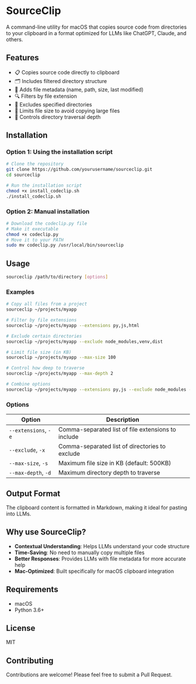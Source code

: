 # SourceClip

A command-line utility for macOS that copies source code from directories to your clipboard in a format optimized for LLMs like ChatGPT, Claude, and others.

## Features

- 📋 Copies source code directly to clipboard
- 🗂️ Includes filtered directory structure
- 📝 Adds file metadata (name, path, size, last modified)
- 🔍 Filters by file extension
- 🚫 Excludes specified directories
- 📏 Limits file size to avoid copying large files
- 🌳 Controls directory traversal depth

## Installation

### Option 1: Using the installation script

```bash
# Clone the repository
git clone https://github.com/yourusername/sourceclip.git
cd sourceclip

# Run the installation script
chmod +x install_codeclip.sh
./install_codeclip.sh
```

### Option 2: Manual installation

```bash
# Download the codeclip.py file
# Make it executable
chmod +x codeclip.py
# Move it to your PATH
sudo mv codeclip.py /usr/local/bin/sourceclip
```

## Usage

```bash
sourceclip /path/to/directory [options]
```

### Examples

```bash
# Copy all files from a project
sourceclip ~/projects/myapp

# Filter by file extensions
sourceclip ~/projects/myapp --extensions py,js,html

# Exclude certain directories
sourceclip ~/projects/myapp --exclude node_modules,venv,dist

# Limit file size (in KB)
sourceclip ~/projects/myapp --max-size 100

# Control how deep to traverse
sourceclip ~/projects/myapp --max-depth 2

# Combine options
sourceclip ~/projects/myapp --extensions py,js --exclude node_modules --max-size 200 --max-depth 3
```

### Options

| Option | Description |
|--------|-------------|
| `--extensions`, `-e` | Comma-separated list of file extensions to include |
| `--exclude`, `-x` | Comma-separated list of directories to exclude |
| `--max-size`, `-s` | Maximum file size in KB (default: 500KB) |
| `--max-depth`, `-d` | Maximum directory depth to traverse |

## Output Format

The clipboard content is formatted in Markdown, making it ideal for pasting into LLMs.


## Why use SourceClip?

- **Contextual Understanding**: Helps LLMs understand your code structure
- **Time-Saving**: No need to manually copy multiple files
- **Better Responses**: Provides LLMs with file metadata for more accurate help
- **Mac-Optimized**: Built specifically for macOS clipboard integration

## Requirements

- macOS
- Python 3.6+

## License

MIT

## Contributing

Contributions are welcome! Please feel free to submit a Pull Request.
